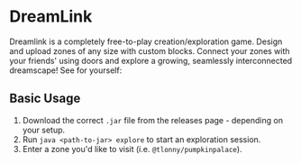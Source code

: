 # DreamLink

Dreamlink is a completely free-to-play creation/exploration game. Design and upload zones of any size with custom blocks. Connect your zones with your friends' using doors and explore a growing, seamlessly interconnected dreamscape! See for yourself:

## Basic Usage

  1. Download the correct `.jar` file from the releases page - depending on your setup.
  2. Run `java <path-to-jar> explore` to start an exploration session.
  3. Enter a zone you'd like to visit (i.e. `@tlonny/pumpkinpalace`).

## 